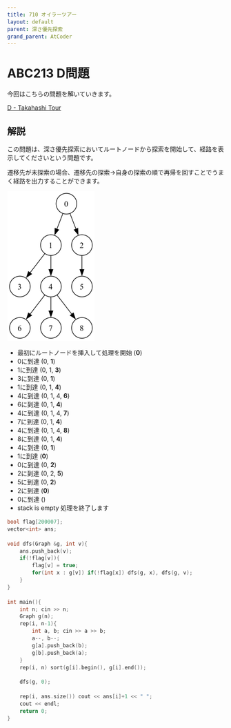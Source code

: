 ```yaml
---
title: 710 オイラーツアー
layout: default
parent: 深さ優先探索
grand_parent: AtCoder
---
```


# ABC213 D問題
今回はこちらの問題を解いていきます。

<a href="https://atcoder.jp/contests/abc213/tasks/abc213_d" target="_blank">D - Takahashi Tour</a>

## 解説
この問題は、深さ優先探索においてルートノードから探索を開始して、経路を表示してくださいという問題です。

遷移先が未探索の場合、遷移先の探索->自身の探索の順で再帰を回すことでうまく経路を出力することができます。

![木構造のイメージ](dfs_abc213d.png)

- 最初にルートノードを挿入して処理を開始 (**0**)
- 0に到達 (0, **1**)
- 1に到達 (0, 1, **3**)
- 3に到達 (0, **1**)
- 1に到達 (0, 1, **4**)
- 4に到達 (0, 1, 4, **6**)
- 6に到達 (0, 1, **4**)
- 4に到達 (0, 1, 4, **7**)
- 7に到達 (0, 1, **4**)
- 4に到達 (0, 1, 4, **8**)
- 8に到達 (0, 1, **4**)
- 4に到達 (0, **1**)
- 1に到達 (**0**)
- 0に到達 (0, **2**)
- 2に到達 (0, 2, **5**)
- 5に到達 (0, **2**)
- 2に到達 (**0**)
- 0に到達 ()
- stack is empty 処理を終了します


```cpp
bool flag[200007];
vector<int> ans;

void dfs(Graph &g, int v){
    ans.push_back(v);
    if(!flag[v]){
        flag[v] = true;
        for(int x : g[v]) if(!flag[x]) dfs(g, x), dfs(g, v);
    }
}

int main(){
    int n; cin >> n;
    Graph g(n);
    rep(i, n-1){
        int a, b; cin >> a >> b;
        a--, b--;
        g[a].push_back(b);
        g[b].push_back(a);
    }
    rep(i, n) sort(g[i].begin(), g[i].end());

    dfs(g, 0);

    rep(i, ans.size()) cout << ans[i]+1 << " ";
    cout << endl;
    return 0;
}
```
